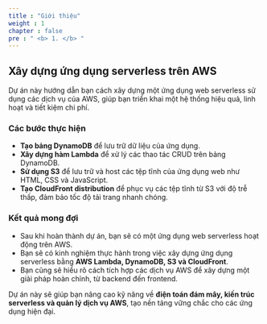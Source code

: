 ```yaml
---
title : "Giới thiệu"
weight : 1 
chapter : false
pre : " <b> 1. </b> "
---
```


## Xây dựng ứng dụng serverless trên AWS  
Dự án này hướng dẫn bạn cách xây dựng một ứng dụng web serverless sử dụng các dịch vụ của AWS, giúp bạn triển khai một hệ thống hiệu quả, linh hoạt và tiết kiệm chi phí.  

### Các bước thực hiện  
- **Tạo bảng DynamoDB** để lưu trữ dữ liệu của ứng dụng.  
- **Xây dựng hàm Lambda** để xử lý các thao tác CRUD trên bảng DynamoDB.  
- **Sử dụng S3** để lưu trữ và host các tệp tĩnh của ứng dụng web như HTML, CSS và JavaScript.  
- **Tạo CloudFront distribution** để phục vụ các tệp tĩnh từ S3 với độ trễ thấp, đảm bảo tốc độ tải trang nhanh chóng.  

### Kết quả mong đợi  
- Sau khi hoàn thành dự án, bạn sẽ có một ứng dụng web serverless hoạt động trên AWS.  
- Bạn sẽ có kinh nghiệm thực hành trong việc xây dựng ứng dụng serverless bằng **AWS Lambda, DynamoDB, S3 và CloudFront**.  
- Bạn cũng sẽ hiểu rõ cách tích hợp các dịch vụ AWS để xây dựng một giải pháp hoàn chỉnh, từ backend đến frontend.  

Dự án này sẽ giúp bạn nâng cao kỹ năng về **điện toán đám mây, kiến trúc serverless và quản lý dịch vụ AWS**, tạo nền tảng vững chắc cho các ứng dụng hiện đại.